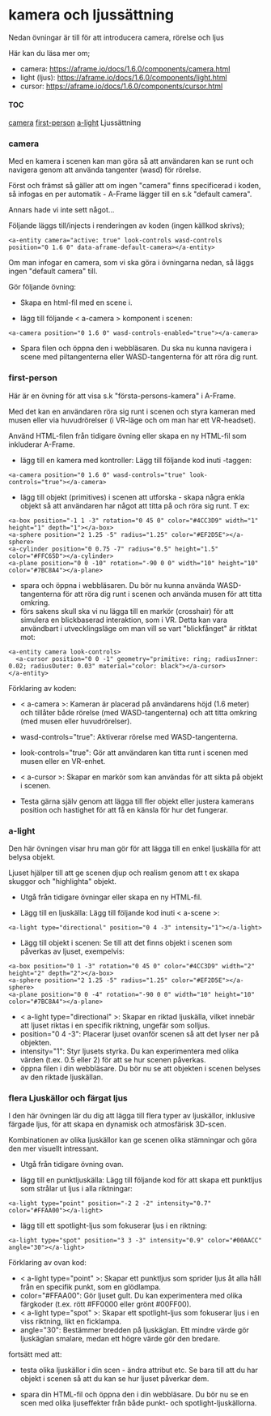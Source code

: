 # kamera och ljussättning
 


Nedan övningar är till för att introducera camera, rörelse och ljus 

Här kan du läsa mer om;

- camera: https://aframe.io/docs/1.6.0/components/camera.html
- light (ljus): https://aframe.io/docs/1.6.0/components/light.html
- cursor: https://aframe.io/docs/1.6.0/components/cursor.html

#### TOC
[camera](#camera)
[first-person](#firstperson)
[a-light](#a-light) Ljussättning




### camera

Med en kamera i scenen kan man göra så att användaren kan se runt och navigera genom att använda tangenter (wasd) för rörelse.

Först och främst så gäller att om ingen "camera" finns specificerad i koden, så infogas en per automatik - A-Frame lägger till en s.k "default camera".

Annars hade vi inte sett något...

Följande läggs till/injects i renderingen av koden (ingen källkod skrivs);

```
<a-entity camera="active: true" look-controls wasd-controls position="0 1.6 0" data-aframe-default-camera></a-entity>
```

Om man infogar en camera, som vi ska göra i övningarna nedan, så läggs ingen "default camera" till.



Gör följande övning:

- Skapa en html-fil med en scene i.

- lägg till följande < a-camera > komponent i scenen:
```
<a-camera position="0 1.6 0" wasd-controls-enabled="true"></a-camera>
```


- Spara filen och öppna den i webbläsaren.
Du ska nu kunna navigera i scene med piltangenterna eller WASD-tangenterna för att röra dig runt.

 

### first-person
Här är en övning för att visa s.k "första-persons-kamera" i A-Frame.

Med det kan en användaren röra sig runt i scenen och styra kameran med musen eller via huvudrörelser (i VR-läge och om man har ett VR-headset).

Använd HTML-filen från tidigare övning eller skapa en ny HTML-fil som inkluderar A-Frame.

- lägg till en kamera med kontroller: Lägg till följande kod inuti <a-scene>-taggen:

```
<a-camera position="0 1.6 0" wasd-controls="true" look-controls="true"></a-camera>
```

- lägg till objekt (primitives) i scenen att utforska - skapa några enkla objekt så att användaren har något att titta på och röra sig runt. T ex:

```
<a-box position="-1 1 -3" rotation="0 45 0" color="#4CC3D9" width="1" height="1" depth="1"></a-box>
<a-sphere position="2 1.25 -5" radius="1.25" color="#EF2D5E"></a-sphere>
<a-cylinder position="0 0.75 -7" radius="0.5" height="1.5" color="#FFC65D"></a-cylinder>
<a-plane position="0 0 -10" rotation="-90 0 0" width="10" height="10" color="#7BC8A4"></a-plane>
```

- spara och öppna i webbläsaren. Du bör nu kunna använda WASD-tangenterna för att röra dig runt i scenen och använda musen för att titta omkring.
- förs sakens skull ska vi nu lägga till en markör (crosshair) för att simulera en blickbaserad interaktion, som i VR. Detta kan vara användbart i utvecklingsläge om man vill se vart "blickfånget" är ritktat mot:

```
<a-entity camera look-controls>
  <a-cursor position="0 0 -1" geometry="primitive: ring; radiusInner: 0.02; radiusOuter: 0.03" material="color: black"></a-cursor>
</a-entity>
```


Förklaring av koden:

- < a-camera >: Kameran är placerad på användarens höjd (1.6 meter) och tillåter både rörelse (med WASD-tangenterna) och att titta omkring (med musen eller huvudrörelser).
- wasd-controls="true": Aktiverar rörelse med WASD-tangenterna.
- look-controls="true": Gör att användaren kan titta runt i scenen med musen eller en VR-enhet.
- < a-cursor >: Skapar en markör som kan användas för att sikta på objekt i scenen.

- Testa gärna själv genom att lägga till fler objekt eller justera kamerans position och hastighet för att få en känsla för hur det fungerar.



### a-light

Den här övningen visar hru man gör för att lägga till en enkel ljuskälla för att belysa objekt.

Ljuset hjälper till att ge scenen djup och realism genom att t ex skapa skuggor och "highlighta" objekt.


- Utgå från tidigare övningar eller skapa en ny HTML-fil.

- Lägg till en ljuskälla: Lägg till följande kod inuti < a-scene >:

```
<a-light type="directional" position="0 4 -3" intensity="1"></a-light>
```

- Lägg till objekt i scenen: Se till att det finns objekt i scenen som påverkas av ljuset, exempelvis:
```
<a-box position="0 1 -3" rotation="0 45 0" color="#4CC3D9" width="2" height="2" depth="2"></a-box>
<a-sphere position="2 1.25 -5" radius="1.25" color="#EF2D5E"></a-sphere>
<a-plane position="0 0 -4" rotation="-90 0 0" width="10" height="10" color="#7BC8A4"></a-plane>
```


- < a-light type="directional" >: Skapar en riktad ljuskälla, vilket innebär att ljuset riktas i en specifik riktning, ungefär som solljus.
- position="0 4 -3": Placerar ljuset ovanför scenen så att det lyser ner på objekten.
- intensity="1": Styr ljusets styrka. Du kan experimentera med olika värden (t.ex. 0.5 eller 2) för att se hur scenen påverkas.
- öppna filen i din webbläsare. Du bör nu se att objekten i scenen belyses av den riktade ljuskällan.


### flera Ljuskällor och färgat ljus

I den här övningen lär du dig att lägga till flera typer av ljuskällor, inklusive färgade ljus, för att skapa en dynamisk och atmosfärisk 3D-scen. 
 
Kombinationen av olika ljuskällor kan ge scenen olika stämningar och göra den mer visuellt intressant.

- Utgå från tidigare övning ovan.

- lägg till en punktljuskälla: Lägg till följande kod för att skapa ett punktljus som strålar ut ljus i alla riktningar:

```
<a-light type="point" position="-2 2 -2" intensity="0.7" color="#FFAA00"></a-light>
```

- lägg till ett spotlight-ljus som fokuserar ljus i en riktning:
```
<a-light type="spot" position="3 3 -3" intensity="0.9" color="#00AACC" angle="30"></a-light>
```

Förklaring av ovan kod:

- < a-light type="point" >: Skapar ett punktljus som sprider ljus åt alla håll från en specifik punkt, som en glödlampa.
- color="#FFAA00": Gör ljuset gult. Du kan experimentera med olika färgkoder (t.ex. rött #FF0000 eller grönt #00FF00).
- < a-light type="spot" >: Skapar ett spotlight-ljus som fokuserar ljus i en viss riktning, likt en ficklampa.
- angle="30": Bestämmer bredden på ljuskäglan. Ett mindre värde gör ljuskäglan smalare, medan ett högre värde gör den bredare.


fortsätt med att:

- testa olika ljuskällor i din scen - ändra attribut etc. Se bara till att du har objekt i scenen så att du kan se hur ljuset påverkar dem. 


- spara din HTML-fil och öppna den i din webbläsare. Du bör nu se en scen med olika ljuseffekter från både punkt- och spotlight-ljuskällorna.







